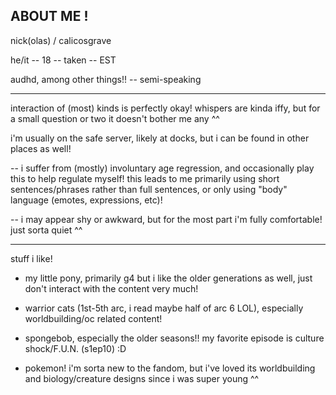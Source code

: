 ## ABOUT ME !

nick(olas) / calicosgrave

he/it -- 18 -- taken -- EST

audhd, among other things!! -- semi-speaking
-- -- --
interaction of (most) kinds is perfectly okay! whispers are kinda iffy, but for a small question or two it doesn't bother me any ^^

i'm usually on the safe server, likely at docks, but i can be found in other places as well!

-- i suffer from (mostly) involuntary age regression, and occasionally play this to help regulate myself! this leads to me primarily using short sentences/phrases rather than full sentences, or only using "body" language (emotes, expressions, etc)!

-- i may appear shy or awkward, but for the most part i'm fully comfortable! just sorta quiet ^^
-- -- --
stuff i like!

- my little pony, primarily g4 but i like the older generations as well, just don't interact with the content very much!

- warrior cats (1st-5th arc, i read maybe half of arc 6 LOL), especially worldbuilding/oc related content!

- spongebob, especially the older seasons!! my favorite episode is culture shock/F.U.N. (s1ep10) :D

- pokemon! i'm sorta new to the fandom, but i've loved its worldbuilding and biology/creature designs since i was super young ^^
